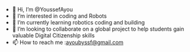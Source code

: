 - 👋 Hi, I’m @YoussefAyou
- 👀 I’m interested in coding and Robots 
- 🌱 I’m currently learning robotics coding and building 
- 💞️ I’m looking to collaborate on a global project to help students gain valuable Digital Citizenship skills 
- 📫 How to reach me :ayoubyssf@gmail.com 

<!---
YoussefAyou/YoussefAyou is a ✨ special ✨ repository because its `README.md` (this file) appears on your GitHub profile.
You can click the Preview link to take a look at your changes.
--->
